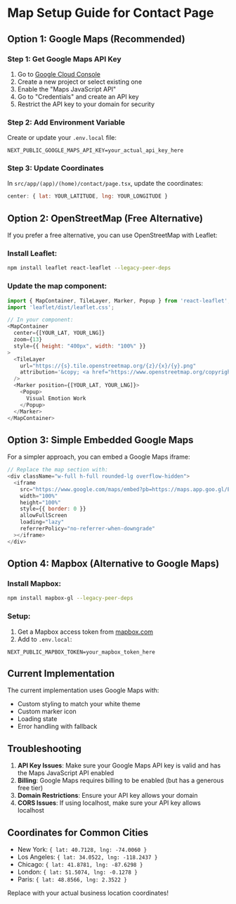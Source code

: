# Map Setup Guide for Contact Page

## Option 1: Google Maps (Recommended)

### Step 1: Get Google Maps API Key
1. Go to [Google Cloud Console](https://console.cloud.google.com/)
2. Create a new project or select existing one
3. Enable the "Maps JavaScript API"
4. Go to "Credentials" and create an API key
5. Restrict the API key to your domain for security

### Step 2: Add Environment Variable
Create or update your `.env.local` file:
```env
NEXT_PUBLIC_GOOGLE_MAPS_API_KEY=your_actual_api_key_here
```

### Step 3: Update Coordinates
In `src/app/(app)/(home)/contact/page.tsx`, update the coordinates:
```javascript
center: { lat: YOUR_LATITUDE, lng: YOUR_LONGITUDE }
```

## Option 2: OpenStreetMap (Free Alternative)

If you prefer a free alternative, you can use OpenStreetMap with Leaflet:

### Install Leaflet:
```bash
npm install leaflet react-leaflet --legacy-peer-deps
```

### Update the map component:
```javascript
import { MapContainer, TileLayer, Marker, Popup } from 'react-leaflet';
import 'leaflet/dist/leaflet.css';

// In your component:
<MapContainer 
  center={[YOUR_LAT, YOUR_LNG]} 
  zoom={13} 
  style={{ height: "400px", width: "100%" }}
>
  <TileLayer
    url="https://{s}.tile.openstreetmap.org/{z}/{x}/{y}.png"
    attribution='&copy; <a href="https://www.openstreetmap.org/copyright">OpenStreetMap</a> contributors'
  />
  <Marker position={[YOUR_LAT, YOUR_LNG]}>
    <Popup>
      Visual Emotion Work
    </Popup>
  </Marker>
</MapContainer>
```

## Option 3: Simple Embedded Google Maps

For a simpler approach, you can embed a Google Maps iframe:

```javascript
// Replace the map section with:
<div className="w-full h-full rounded-lg overflow-hidden">
  <iframe
    src="https://www.google.com/maps/embed?pb=https://maps.app.goo.gl/EoCV4CZiF6nB6eLa8"
    width="100%"
    height="100%"
    style={{ border: 0 }}
    allowFullScreen
    loading="lazy"
    referrerPolicy="no-referrer-when-downgrade"
  ></iframe>
</div>
```

## Option 4: Mapbox (Alternative to Google Maps)

### Install Mapbox:
```bash
npm install mapbox-gl --legacy-peer-deps
```

### Setup:
1. Get a Mapbox access token from [mapbox.com](https://www.mapbox.com/)
2. Add to `.env.local`:
```env
NEXT_PUBLIC_MAPBOX_TOKEN=your_mapbox_token_here
```

## Current Implementation

The current implementation uses Google Maps with:
- Custom styling to match your white theme
- Custom marker icon
- Loading state
- Error handling with fallback

## Troubleshooting

1. **API Key Issues**: Make sure your Google Maps API key is valid and has the Maps JavaScript API enabled
2. **Billing**: Google Maps requires billing to be enabled (but has a generous free tier)
3. **Domain Restrictions**: Ensure your API key allows your domain
4. **CORS Issues**: If using localhost, make sure your API key allows localhost

## Coordinates for Common Cities

- New York: `{ lat: 40.7128, lng: -74.0060 }`
- Los Angeles: `{ lat: 34.0522, lng: -118.2437 }`
- Chicago: `{ lat: 41.8781, lng: -87.6298 }`
- London: `{ lat: 51.5074, lng: -0.1278 }`
- Paris: `{ lat: 48.8566, lng: 2.3522 }`

Replace with your actual business location coordinates!
